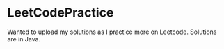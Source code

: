 # LeetCodePractice
Wanted to upload my solutions as I practice more on Leetcode.
Solutions are in Java.

